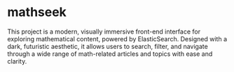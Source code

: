 # mathseek
This project is a modern, visually immersive front-end interface for exploring mathematical content, powered by ElasticSearch. Designed with a dark, futuristic aesthetic, it allows users to search, filter, and navigate through a wide range of math-related articles and topics with ease and clarity.
